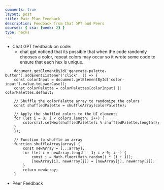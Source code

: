 ```yaml
---
comments: true
layout: post
title: Pair Plan Feedback
description: Feedback from Chat GPT and Peers
courses: { csa: {week: 2} }
type: hacks
---
```


- Chat GPT feedback on code:
    - chat gpt noticed that its possible that when the code randomly chooses a color, repeat colors may occur so it wrote some code to ensure that each hex is unique.
    
```
    document.getElementById('generate-palette-button').addEventListener('click', () => {
    const colorInput = document.getElementById('color-input').value.toLowerCase();
    const colorPalette = colorPalettes[colorInput] || colorPalettes.default;

    // Shuffle the colorPalette array to randomize the colors
    const shuffledPalette = shuffleArray(colorPalette);

    // Apply the shuffled colors to the UI elements
    for (let i = 0; i < colors.length; i++) {
        colors[i].setHex(shuffledPalette[i % shuffledPalette.length]);
    }
    });

    // Function to shuffle an array
    function shuffleArray(array) {
        const newArray = [...array];
        for (let i = newArray.length - 1; i > 0; i--) {
            const j = Math.floor(Math.random() * (i + 1));
            [newArray[i], newArray[j]] = [newArray[j], newArray[i]];
        }
        return newArray;
    }
```

- Peer Feedback
